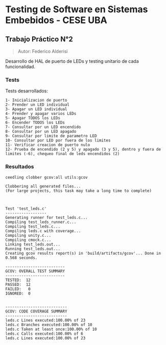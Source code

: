 # Testing de Software en Sistemas Embebidos - CESE UBA
## Trabajo Práctico N°2

>Autor: Federico Alderisi

Desarrollo de HAL de puerto de LEDs y testing unitario de cada funcionalidad.

### Tests

Tests desarrollados:

```
1- Inicializacion de puerto
2- Prender un LED individual
3- Apagar un LED individual
4- Prender y apagar varios LEDs
5- Apagar TODOS los LEDs
6- Encender TODOS los LEDs
7- Consultar por un LED encendido
8- Consultar por un LED apagado
9- Consultar por limite de parametro LED
10- Consultar por LED por fuera de los limites
11- Verificar creacion de puerto nulo
12- Prueba de encendido (2 y 5) y apagado (3 y 5), dentro y fuera de limites (-6), chequeo final de leds encendidos (2)
```

### Resultados

```bash
ceedling clobber gcov:all utils:gcov
```
```
Clobbering all generated files...
(For large projects, this task may take a long time to complete)



Test 'test_leds.c'
------------------
Generating runner for test_leds.c...
Compiling test_leds_runner.c...
Compiling test_leds.c...
Compiling leds.c with coverage...
Compiling unity.c...
Compiling cmock.c...
Linking test_leds.out...
Running test_leds.out...
Creating gcov results report(s) in 'build/artifacts/gcov'... Done in 0.568 seconds.

--------------------------
GCOV: OVERALL TEST SUMMARY
--------------------------
TESTED:  12
PASSED:  12
FAILED:   0
IGNORED:  0


---------------------------
GCOV: CODE COVERAGE SUMMARY
---------------------------
leds.c Lines executed:100.00% of 23
leds.c Branches executed:100.00% of 10
leds.c Taken at least once:100.00% of 10
leds.c Calls executed:100.00% of 6
leds.c Lines executed:100.00% of 23
```